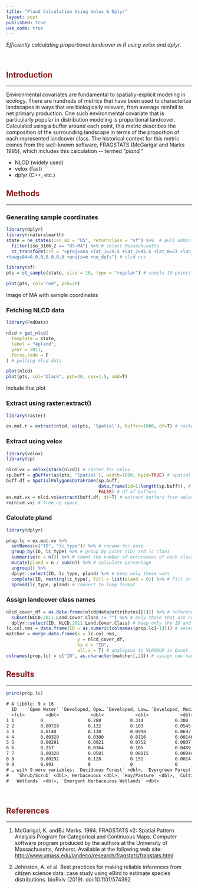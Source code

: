 ```yaml
---
title: "Pland Calculation Using Velox & Dplyr"
layout: post
published: true
use_code: true
---
```

<i>Efficiently calculating proportional landcover in R using velox and dplyr.</i>

<br>

## <span style="color:#881c1c">Introduction</span>
---
Environmental covariates are fundamental to spatially-explicit modeling in ecology. There are hundreds of metrics that have been used to characterize landscapes in ways that are biologically relevant, from average rainfall to net primary production. One such environmental covariate that is particularly popular in distribution modeling is proportional landcover. Calculated using a buffer around each point, this metric describes the composition of the surrounding landscape in terms of the proportion of each represented landcover class. The historical context for this metric comes from the well-known software, FRAGSTATS (McGarigal and Marks 1995), which includes this calculation -- termed <i>"pland."</i>

- NLCD (widely used)
- velox (fast)
- dplyr (C++, etc.)

## <span style="color:#881c1c">Methods</span>
---
### Generating sample coordinates

```r
library(dplyr)
library(rnaturalearth)
state = ne_states(iso_a2 = "US", returnclass = "sf") %>%  # pull admin. bounds. for US
  filter(iso_3166_2 == "US-MA") %>% # select Massachusetts
  st_transform(crs = "+proj=aea +lat_1=29.5 +lat_2=45.5 +lat_0=23 +lon_0=-96 +x_0=0 +y_0=0 +ellps=GRS80
+towgs84=0,0,0,0,0,0,0 +units=m +no_defs") # nlcd crs

library(sf)
pts = st_sample(state, size = 10, type = "regular") # sample 10 points in polygon

plot(pts, col="red", pch=20)
```

Image of MA with sample coordinates

### Fetching NLCD data

```r
library(FedData)

nlcd = get_nlcd(
  template = state,
  label = "4pland",
  year = 2011,
  force.redo = F
) # pulling nlcd data

plot(nlcd)
plot(pts, col="black", pch=20, cex=1.5, add=T)
```

Include that plot

### Extract using raster:extract()

```r
library(raster)

ex.mat.r = extract(nlcd, as(pts, 'Spatial'), buffer=1000, df=T) # raster extract
```

### Extract using velox

```r
library(velox)
library(sp)

nlcd.vx = velox(stack(nlcd)) # raster for velox
sp.buff = gBuffer(as(pts, 'Spatial'), width=1000, byid=TRUE) # spatial buffer, radius in meters
buff.df = SpatialPolygonsDataFrame(sp.buff,
                                   data.frame(id=1:length(sp.buff)), # set ids
                                   FALSE) # df of buffers
ex.mat.vx = nlcd.vx$extract(buff.df, df=T) # extract buffers from velox raster
rm(nlcd.vx) # free up space
```

### Calculate pland

```r
library(dplyr)

prop.lc = ex.mat.vx %>%
  setNames(c("ID", "lc_type")) %>% # rename for ease
  group_by(ID, lc_type) %>% # group by point (ID) and lc class 
  summarise(n = n()) %>% # count the number of occurences of each class
  mutate(pland = n / sum(n)) %>% # calculate percentage
  ungroup() %>%
  dplyr::select(ID, lc_type, pland) %>% # keep only these vars
  complete(ID, nesting(lc_type), fill = list(pland = 0)) %>% # Fill in implicit landcover 0s
  spread(lc_type, pland) # convert to long format
```

### Assign landcover class names

```r
nlcd_cover_df = as.data.frame(nlcd@data@attributes[[1]]) %>% # reference the name attributes
  subset(NLCD.2011.Land.Cover.Class != "") %>% # only those that are named
  dplyr::select(ID, NLCD.2011.Land.Cover.Class) # keep only the ID and the lc class name
lc.col.nms = data.frame(ID = as.numeric(colnames(prop.lc[-1]))) # select landcover classes
matcher = merge.data.frame(x = lc.col.nms,
                           y = nlcd_cover_df,
                           by.x = "ID",
                           all.x = T) # analogous to VLOOKUP in Excel
colnames(prop.lc) = c("ID", as.character(matcher[,2])) # assign new names
```

## <span style="color:#881c1c">Results</span>
---

```r
print(prop.lc)
```
```txt
# A tibble: 9 x 16
  ID    `Open Water` `Developed, Ope… `Developed, Low… `Developed, Med… `Developed, Hig… `Barren Land`
  <fct>        <dbl>            <dbl>            <dbl>            <dbl>            <dbl>         <dbl>
1 1          0                 0.288           0.314            0.300           0.0437         0.00175
2 2          0.00729           0.132           0.103            0.0545          0.00933        0      
3 3          0.0140            0.130           0.0998           0.0692          0.0131         0.00146
4 4          0.00320           0.0300          0.0116           0.00146         0              0      
5 5          0.00291           0.0921          0.0752           0.0807          0.0245         0      
6 6          0.257             0.0364          0.105            0.0489          0.000582       0.143  
7 7          0.00320           0.0501          0.00815          0.00844         0              0      
8 8          0.00292           0.128           0.151            0.0814          0.00787        0      
9 9          0.991             0               0                0               0              0.00437
# … with 9 more variables: `Deciduous Forest` <dbl>, `Evergreen Forest` <dbl>, `Mixed Forest` <dbl>,
#   `Shrub/Scrub` <dbl>, Herbaceuous <dbl>, `Hay/Pasture` <dbl>, `Cultivated Crops` <dbl>, `Woody
#   Wetlands` <dbl>, `Emergent Herbaceuous Wetlands` <dbl>
```

<br>

## <span style="color:#881c1c">References</span>
---
1. McGarigal, K. andBJ Marks. 1994. FRAGSTATS v2: Spatial Pattern Analysis Program for Categorical and Continuous Maps. Computer software program produced by the authors at the University of Massachusetts, Amherst. Available at the following web site: http://www.umass.edu/landeco/research/fragstats/fragstats.html

2. Johnston, A. et al. Best practices for making reliable inferences from citizen science data: case study using eBird to estimate species distributions. bioRxiv (2019). doi:10.1101/574392
